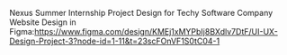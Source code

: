 Nexus Summer Internship Project
Design for Techy Software Company Website Design in Figma:https://www.figma.com/design/KMEj1xMYPbIj8BXdlv7DtF/UI-UX-Design-Project-3?node-id=1-11&t=23scFOnVF1S0tC04-1
